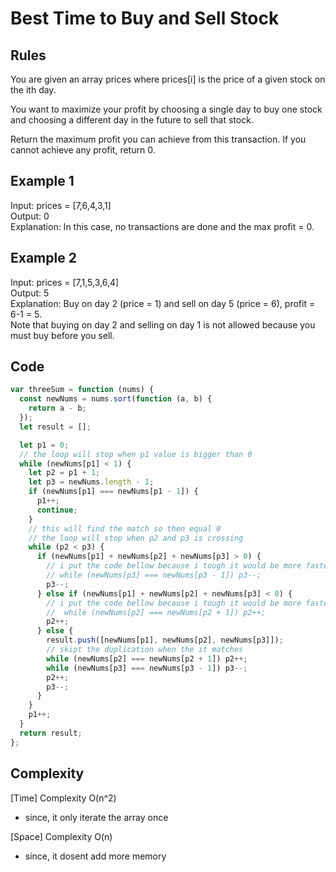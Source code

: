 # Best Time to Buy and Sell Stock

## Rules

You are given an array prices where prices[i] is the price of a given stock on the ith day.

You want to maximize your profit by choosing a single day to buy one stock and choosing a different day in the future to sell that stock.

Return the maximum profit you can achieve from this transaction. If you cannot achieve any profit, return 0.

## Example 1

Input: prices = [7,6,4,3,1]<br>
Output: 0<br>
Explanation: In this case, no transactions are done and the max profit = 0.<br>

## Example 2

Input: prices = [7,1,5,3,6,4]<br>
Output: 5<br>
Explanation: Buy on day 2 (price = 1) and sell on day 5 (price = 6), profit = 6-1 = 5.<br>
Note that buying on day 2 and selling on day 1 is not allowed because you must buy before you sell.<br>

## Code

```javascript
var threeSum = function (nums) {
  const newNums = nums.sort(function (a, b) {
    return a - b;
  });
  let result = [];

  let p1 = 0;
  // the loop will stop when p1 value is bigger than 0
  while (newNums[p1] < 1) {
    let p2 = p1 + 1;
    let p3 = newNums.length - 1;
    if (newNums[p1] === newNums[p1 - 1]) {
      p1++;
      continue;
    }
    // this will find the match so then equal 0
    // the loop will stop when p2 and p3 is crossing
    while (p2 < p3) {
      if (newNums[p1] + newNums[p2] + newNums[p3] > 0) {
        // i put the code bellow because i tough it would be more faster since it will skipp duplication
        // while (newNums[p3] === newNums[p3 - 1]) p3--;
        p3--;
      } else if (newNums[p1] + newNums[p2] + newNums[p3] < 0) {
        // i put the code bellow because i tough it would be more faster since it will skipp duplication
        //  while (newNums[p2] === newNums[p2 + 1]) p2++;
        p2++;
      } else {
        result.push([newNums[p1], newNums[p2], newNums[p3]]);
        // skipt the duplication when the it matches
        while (newNums[p2] === newNums[p2 + 1]) p2++;
        while (newNums[p3] === newNums[p3 - 1]) p3--;
        p2++;
        p3--;
      }
    }
    p1++;
  }
  return result;
};
```

## Complexity

[Time] Complexity O(n^2)

- since, it only iterate the array once

[Space] Complexity O(n)

- since, it dosent add more memory
